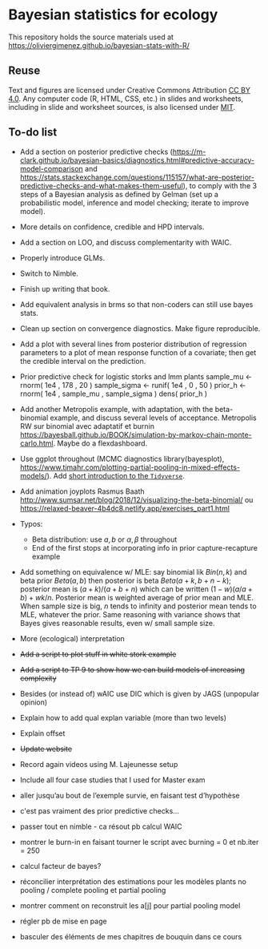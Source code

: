 # Bayesian statistics for ecology

This repository holds the source materials used at https://oliviergimenez.github.io/bayesian-stats-with-R/
 
## Reuse

Text and figures are licensed under Creative Commons Attribution [CC BY 4.0](https://creativecommons.org/licenses/by/4.0/). Any computer code (R, HTML, CSS, etc.) in slides and worksheets, including in slide and worksheet sources, is also licensed under [MIT](https://github.com/oliviergimenez/bayesian-stats-with-R/blob/master/LICENSE.md).

## To-do list

+ Add a section on posterior predictive checks (https://m-clark.github.io/bayesian-basics/diagnostics.html#predictive-accuracy-model-comparison and https://stats.stackexchange.com/questions/115157/what-are-posterior-predictive-checks-and-what-makes-them-useful), to comply with the 3 steps of a Bayesian analysis as defined by Gelman (set up a probabilistic model, inference and model checking; iterate to improve model).

+ More details on confidence, credible and HPD intervals.

+ Add a section on LOO, and discuss complementarity with WAIC.

+ Properly introduce GLMs.

+ Switch to Nimble. 

+ Finish up writing that book. 

+ Add equivalent analysis in brms so that non-coders can still use bayes stats. 

+ Clean up section on convergence diagnostics. Make figure reproducible.  

+ Add a plot with several lines from posterior distribution of regression parameters to a plot of mean response function of a covariate; then get the credible interval on the prediction. 

+ Prior predictive check for logistic storks and lmm plants
sample_mu <- rnorm( 1e4 , 178 , 20 )
sample_sigma <- runif( 1e4 , 0 , 50 )
prior_h <- rnorm( 1e4 , sample_mu , sample_sigma )
dens( prior_h )

+ Add another Metropolis example, with adaptation, with the beta-binomial example, and discuss several levels of acceptance. Metropolis RW sur binomial avec adaptatif et burnin https://bayesball.github.io/BOOK/simulation-by-markov-chain-monte-carlo.html. Maybe do a flexdashboard. 

+ Use ggplot throughout (MCMC diagnostics library(bayesplot), https://www.tjmahr.com/plotting-partial-pooling-in-mixed-effects-models/). Add [short introduction to the `Tidyverse`](https://github.com/oliviergimenez/intro_tidyverse).

+ Add animation joyplots Rasmus Baath http://www.sumsar.net/blog/2018/12/visualizing-the-beta-binomial/ ou https://relaxed-beaver-4b4dc8.netlify.app/exercises_part1.html 

+ Typos: 
    + Beta distribution: use $a, b$ or $\alpha, \beta$ throughout
    + End of the first stops at incorporating info in prior capture-recapture example

+ Add something on equivalence w/ MLE: say binomial lik $Bin(n,k)$ and beta prior $Beta(a,b)$ then posterior is beta $Beta(a+k, b+n-k)$; posterior mean is $(a+k)/(a+b+n)$ which can be written $(1-w)(a/a+b) + w k/n$. Posterior mean is weighted average of prior mean and MLE. When sample size is big, $n$ tends to infinity and posterior mean tends to MLE, whatever the prior. Same reasoning with variance shows that Bayes gives reasonable results, even w/ small sample size. 

+ More (ecological) interpretation 
+ ~~Add a script to plot stuff in white stork example~~
+ ~~Add a script to TP 9 to show how we can build models of increasing complexity~~
+ Besides (or instead of) wAIC use DIC which is given by JAGS (unpopular opinion)
+ Explain how to add qual explan variable (more than two levels)
+ Explain offset
+ ~~Update website~~
+ Record again videos using M. Lajeunesse setup

+ Include all four case studies that I used for Master exam

+ aller jusqu’au bout de l’exemple survie, en faisant test d’hypothèse

+ c'est pas vraiment des prior predictive checks...
+ passer tout en nimble - ca résout pb calcul WAIC
+ montrer le burn-in en faisant tourner le script avec burning = 0 et nb.iter = 250
+ calcul facteur de bayes?
+ réconcilier interprétation des estimations pour les modèles plants no pooling / complete pooling et partial pooling
+ montrer comment on reconstruit les a[j] pour partial pooling model
+ régler pb de mise en page
+ basculer des éléments de mes chapitres de bouquin dans ce cours

